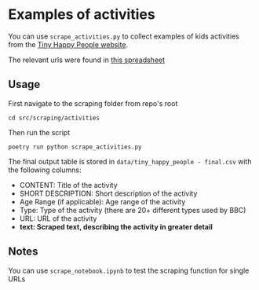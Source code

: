 # Examples of activities

You can use `scrape_activities.py` to collect examples of kids activities from the [Tiny Happy People website](https://www.bbc.co.uk/tiny-happy-people/activities/zjh8hbk).

The relevant urls were found in [this spreadsheet](https://docs.google.com/spreadsheets/d/1loK4_sCp35JRVM9z_xW8inF3eqb7pL-jEuFWuJ5fjNE/edit#gid=0)


## Usage

First navigate to the scraping folder from repo's root
```
cd src/scraping/activities
```

Then run the script
```
poetry run python scrape_activities.py
```

The final output table is stored in `data/tiny_happy_people - final.csv`
with the following columns:
- CONTENT: Title of the activity
- SHORT DESCRIPTION: Short description of the activity
- Age Range (if applicable): Age range of the activity
- Type: Type of the activity (there are 20+ different types used by BBC)
- URL: URL of the activity
- **text: Scraped text, describing the activity in greater detail**

## Notes

You can use `scrape_notebook.ipynb` to test the scraping function for single URLs
